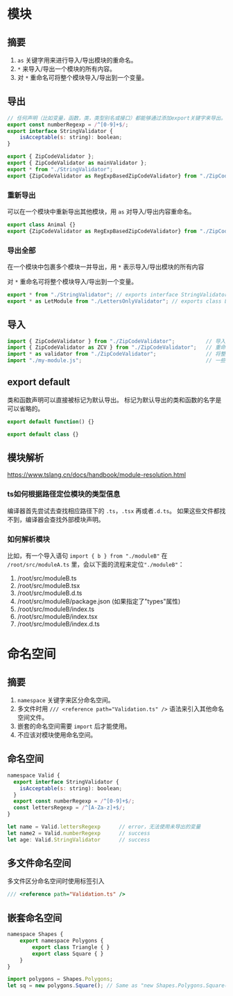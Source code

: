 # 模块
## 摘要
1. `as` 关键字用来进行导入/导出模块的重命名。
2. `*` 来导入/导出一个模块的所有内容。
3. 对 `*` 重命名可将整个模块导入/导出到一个变量。

## 导出
```js
// 任何声明（比如变量，函数，类，类型别名或接口）都能够通过添加export关键字来导出。
export const numberRegexp = /^[0-9]+$/;
export interface StringValidator {
    isAcceptable(s: string): boolean;
}

export { ZipCodeValidator };
export { ZipCodeValidator as mainValidator };                                           // 重命名
export * from "./StringValidator";                                                      // 导出全部
export {ZipCodeValidator as RegExpBasedZipCodeValidator} from "./ZipCodeValidator";     // 重新导出其他模块并重命名
```
### 重新导出
可以在一个模块中重新导出其他模块，用 `as` 对导入/导出内容重命名。
```js
export class Animal {}
export {ZipCodeValidator as RegExpBasedZipCodeValidator} from "./ZipCodeValidator";
```

### 导出全部
在一个模块中包裹多个模块一并导出，用 `*` 表示导入/导出模块的所有内容

对 `*` 重命名可将整个模块导入/导出到一个变量。
```js
export * from "./StringValidator"; // exports interface StringValidator
export * as LetModule from "./LettersOnlyValidator"; // exports class LettersOnlyValidator
```

## 导入
```js
import { ZipCodeValidator } from "./ZipCodeValidator";          // 导入一个模块中的某个内容
import { ZipCodeValidator as ZCV } from "./ZipCodeValidator";   // 重命名
import * as validator from "./ZipCodeValidator";                // 将整个模块导入到一个变量，并通过它来访问模块的导出部分
import "./my-module.js";                                        // 一些模块会设置一些全局状态供其他模块使用
```



## export default
类和函数声明可以直接被标记为默认导出。 标记为默认导出的类和函数的名字是可以省略的。

```js
export default function() {}

export default class {}
```

## 模块解析

https://www.tslang.cn/docs/handbook/module-resolution.html

### ts如何根据路径定位模块的类型信息

编译器首先尝试去查找相应路径下的 `.ts`，`.tsx` 再或者`.d.ts`。 如果这些文件都找不到，编译器会查找外部模块声明。

### 如何解析模块
比如，有一个导入语句 `import { b } from "./moduleB"` 在 `/root/src/moduleA.ts` 里，会以下面的流程来定位`"./moduleB"`：
1. /root/src/moduleB.ts
2. /root/src/moduleB.tsx
3. /root/src/moduleB.d.ts
4. /root/src/moduleB/package.json (如果指定了"types"属性)
5. /root/src/moduleB/index.ts
6. /root/src/moduleB/index.tsx
7. /root/src/moduleB/index.d.ts

# 命名空间
## 摘要
1. `namespace` 关键字来区分命名空间。
2. 多文件时用 `/// <reference path="Validation.ts" />` 语法来引入其他命名空间文件。
3. 嵌套的命名空间需要 `import` 后才能使用。
4. 不应该对模块使用命名空间。

## 命名空间
```js
namespace Valid {
  export interface StringValidator {
    isAcceptable(s: string): boolean;
  }
  export const numberRegexp = /^[0-9]+$/;
  const lettersRegexp = /^[A-Za-z]+$/;
}

let name = Valid.lettersRegexp      // error，无法使用未导出的变量
let name2 = Valid.numberRegexp      // success
let age: Valid.StringValidator      // success
```

## 多文件命名空间

多文件区分命名空间时使用标签引入
```js
/// <reference path="Validation.ts" />
```

## 嵌套命名空间
```js
namespace Shapes {
    export namespace Polygons {
        export class Triangle { }
        export class Square { }
    }
}

import polygons = Shapes.Polygons;
let sq = new polygons.Square(); // Same as "new Shapes.Polygons.Square()"
```


